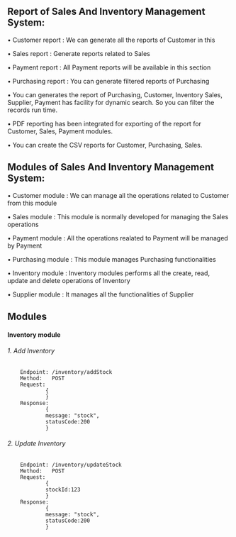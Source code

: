 ## Report of Sales And Inventory Management System:
 •	Customer report : We can generate all the reports of  Customer in this
 
 •	Sales report : Generate reports related to Sales
 
 •	Payment report : All  Payment reports will be available in this section
 
 •  Purchasing report : You can generate filtered reports of  Purchasing
 
 •	You can generates the report of Purchasing, Customer, Inventory
    Sales, Supplier, Payment has facility for dynamic search. So you can        	filter the records run time.
    
 •  PDF reporting has been integrated for exporting of the report for Customer,  	Sales, Payment modules.
 
 •  You can create the CSV reports for Customer, Purchasing, Sales.
  
## Modules of Sales And Inventory Management System:
•	Customer module : We can manage all the operations related to Customer from 					this module

•	Sales module : This module is normally developed for managing the Sales 					operations

•	Payment module : All the operations realated to Payment will be managed by 					  					Payment

•	Purchasing module : This module manages Purchasing functionalities

•	Inventory module : Inventory modules performs all the create, read, update 						and delete operations of Inventory

•	Supplier module : It manages all the functionalities of Supplier

## Modules

#### Inventory module
###### 1. Add Inventory
		Endpoint: /inventory/addStock
		Method:   POST
		Request: 
				{
				}
		Response: 
				{
				message: "stock",
				statusCode:200
				}

###### 2. Update Inventory
		Endpoint: /inventory/updateStock
		Method:   POST
		Request: 
				{
				stockId:123
				}
		Response: 
				{
				message: "stock",
				statusCode:200
				}
